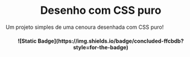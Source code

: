 <h1 align="center">Desenho com CSS puro</h1>
Um projeto simples de uma cenoura desenhada com CSS puro!
<h4 align="center"> 
    ![Static Badge](https://img.shields.io/badge/concluded-ffcbdb?style=for-the-badge)
</h4>

